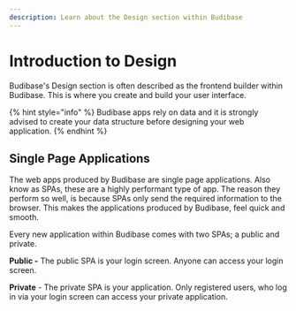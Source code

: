 ```yaml
---
description: Learn about the Design section within Budibase
---
```


# Introduction to Design

Budibase's Design section is often described as the frontend builder within Budibase. This is where you create and build your user interface. 

{% hint style="info" %}
Budibase apps rely on data and it is strongly advised to create your data structure before designing your web application. 
{% endhint %}

## Single Page Applications

The web apps produced by Budibase are single page applications. Also know as SPAs, these are a highly performant type of app. The reason they perform so well, is because SPAs only send the required information to the browser. This makes the applications produced by Budibase, feel quick and smooth.

Every new application within Budibase comes with two SPAs; a public and private.

**Public -** The public SPA is your login screen. Anyone can access your login screen.

**Private** - The private SPA is your application. Only registered users, who log in via your login screen can access your private application.







